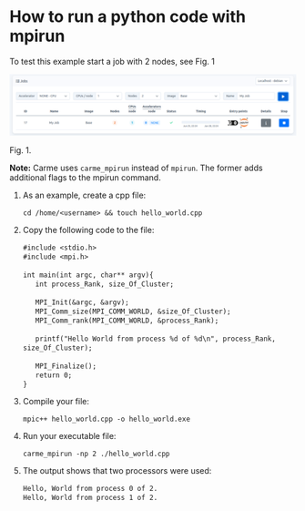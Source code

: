 # How to run a python code with mpirun

To test this example start a job with 2 nodes, see Fig. 1

  <img src="images/2-nodes.png" alt="2-nodes.png" width="850"> 
    
  Fig. 1.

**Note:** Carme uses `carme_mpirun` instead of `mpirun`. The former adds additional flags to the mpirun command.


1. As an example, create a cpp file:

   ```
   cd /home/<username> && touch hello_world.cpp
   ```
3. Copy the following code to the file:

   ```
   #include <stdio.h>
   #include <mpi.h>

   int main(int argc, char** argv){
      int process_Rank, size_Of_Cluster;

      MPI_Init(&argc, &argv);
      MPI_Comm_size(MPI_COMM_WORLD, &size_Of_Cluster);
      MPI_Comm_rank(MPI_COMM_WORLD, &process_Rank);

      printf("Hello World from process %d of %d\n", process_Rank, size_Of_Cluster);

      MPI_Finalize();
      return 0;
   }
   ```
3. Compile your file:

   ```
   mpic++ hello_world.cpp -o hello_world.exe
   ```

4. Run your executable file:

    ```
    carme_mpirun -np 2 ./hello_world.cpp
    ```

4. The output shows that two processors were used:

   ```
   Hello, World from process 0 of 2.
   Hello, World from process 1 of 2.
   ```


